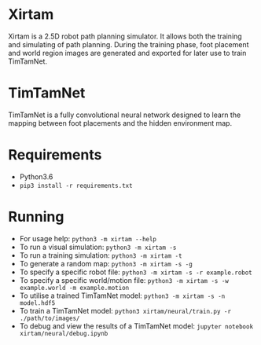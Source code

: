 # Xirtam
Xirtam is a 2.5D robot path planning simulator. It allows both the training and simulating of path planning. During the training phase, foot placement and world region images are generated and exported for later use to train TimTamNet.

# TimTamNet
TimTamNet is a fully convolutional neural network designed to learn the mapping between foot placements and the hidden environment map.

# Requirements
- Python3.6
- `pip3 install -r requirements.txt`

# Running
- For usage help: `python3 -m xirtam --help`
- To run a visual simulation: `python3 -m xirtam -s`
- To run a training simulation: `python3 -m xirtam -t`
- To generate a random map: `python3 -m xirtam -s -g`
- To specify a specific robot file: `python3 -m xirtam -s -r example.robot`
- To specify a specific world/motion file: `python3 -m xirtam -s -w example.world -m example.motion`
- To utilise a trained TimTamNet model: `python3 -m xirtam -s -n model.hdf5`
- To train a TimTamNet model: `python3 xirtam/neural/train.py -r ./path/to/images/`
- To debug and view the results of a TimTamNet model: `jupyter notebook xirtam/neural/debug.ipynb`
